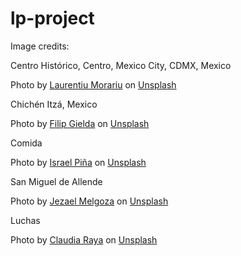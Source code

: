 # lp-project


Image credits:

Centro Histórico, Centro, Mexico City, CDMX, Mexico

Photo by <a href="https://unsplash.com/@travelphotographer?utm_source=unsplash&utm_medium=referral&utm_content=creditCopyText">Laurentiu Morariu</a> on <a href="https://unsplash.com/photos/GNZM0Vvpchw?utm_source=unsplash&utm_medium=referral&utm_content=creditCopyText">Unsplash</a>
  
  
Chichén Itzá, Mexico

  Photo by <a href="https://unsplash.com/@filipovsky?utm_source=unsplash&utm_medium=referral&utm_content=creditCopyText">Filip Gielda</a> on <a href="https://unsplash.com/photos/VPavA7BBxK0?utm_source=unsplash&utm_medium=referral&utm_content=creditCopyText">Unsplash</a>
  

Comida

Photo by <a href="https://unsplash.com/@israelpinapol?utm_source=unsplash&utm_medium=referral&utm_content=creditCopyText">Israel Piña</a> on <a href="https://unsplash.com/s/photos/xochimilco?utm_source=unsplash&utm_medium=referral&utm_content=creditCopyText">Unsplash</a>
  

San Miguel de Allende

Photo by <a href="https://unsplash.com/ko/@jezar?utm_source=unsplash&utm_medium=referral&utm_content=creditCopyText">Jezael Melgoza</a> on <a href="https://unsplash.com/s/photos/san-miguel-de-allende?utm_source=unsplash&utm_medium=referral&utm_content=creditCopyText">Unsplash</a>
  

Luchas

Photo by <a href="https://unsplash.com/@claudiaraya?utm_source=unsplash&utm_medium=referral&utm_content=creditCopyText">Claudia Raya</a> on <a href="https://unsplash.com/s/photos/luchas?utm_source=unsplash&utm_medium=referral&utm_content=creditCopyText">Unsplash</a>
  
